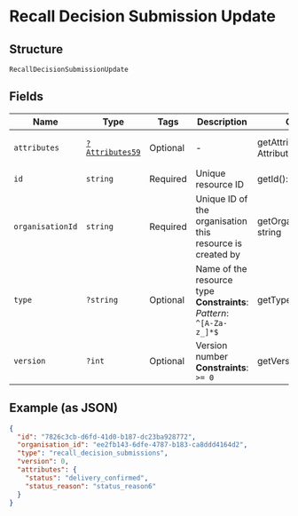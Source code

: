 
# Recall Decision Submission Update

## Structure

`RecallDecisionSubmissionUpdate`

## Fields

| Name | Type | Tags | Description | Getter | Setter |
|  --- | --- | --- | --- | --- | --- |
| `attributes` | [`?Attributes59`](../../doc/models/attributes-59.md) | Optional | - | getAttributes(): ?Attributes59 | setAttributes(?Attributes59 attributes): void |
| `id` | `string` | Required | Unique resource ID | getId(): string | setId(string id): void |
| `organisationId` | `string` | Required | Unique ID of the organisation this resource is created by | getOrganisationId(): string | setOrganisationId(string organisationId): void |
| `type` | `?string` | Optional | Name of the resource type<br>**Constraints**: *Pattern*: `^[A-Za-z_]*$` | getType(): ?string | setType(?string type): void |
| `version` | `?int` | Optional | Version number<br>**Constraints**: `>= 0` | getVersion(): ?int | setVersion(?int version): void |

## Example (as JSON)

```json
{
  "id": "7826c3cb-d6fd-41d0-b187-dc23ba928772",
  "organisation_id": "ee2fb143-6dfe-4787-b183-ca8ddd4164d2",
  "type": "recall_decision_submissions",
  "version": 0,
  "attributes": {
    "status": "delivery_confirmed",
    "status_reason": "status_reason6"
  }
}
```

